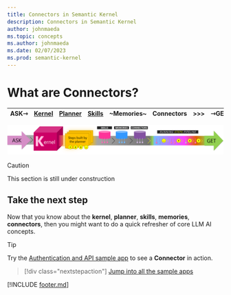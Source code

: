 ```yaml
---
title: Connectors in Semantic Kernel
description: Connectors in Semantic Kernel
author: johnmaeda
ms.topic: concepts
ms.author: johnmaeda
ms.date: 02/07/2023
ms.prod: semantic-kernel
---
```


# What are Connectors?

| ASK⇾ | [Kernel](kernel) | [Planner](planner) | [Skills](skills)|  ~Memories~ |Connectors | >>>|  ⇾GET | 
|---|---|---|---|---|---|---|---|

![Journey of an ask to a get in Semantic Kernel visualized as phases as annotated immediately below](../media/fullview.png)

> [!CAUTION]
> This section is still under construction

## Take the next step

Now that you know about the **kernel**, **planner**, **skills**, **memories**, **connectors**, then you might want to do a quick refresher of core LLM AI concepts. 

> [!TIP]
> Try the [Authentication and API sample app](/semantic-kernel/samples/authapi) to see a **Connector** in action.

> [!div class="nextstepaction"]
> [Jump into all the sample apps](../samples/overview)

[!INCLUDE [footer.md](../includes/footer.md)]
